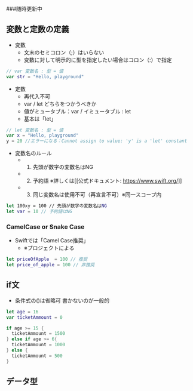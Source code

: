 ###随時更新中

## 変数と定数の定義
- 変数
  - 文末のセミコロン（;）はいらない
  - 変数に対して明示的に型を指定したい場合はコロン（:）で指定

```swift
// var 変数名 : 型 = 値
var str = "Hello, playground"
```

- 定数
  - 再代入不可
  - var / let どちらをつかうべきか
  - 値がミュータブル：var / イミュータブル : let
  - 基本は「let」

```swift
// let 変数名 : 型 = 値
var x = "Hello, playground"
y = 20 //エラーになる：Cannot assign to value: 'y' is a 'let' constant
```

- 変数名のルール
  - 1. 先頭が数字の変数名はNG
  - 2. 予約語 ※詳しくは[[公式ドキュメント: https://www.swift.org/]]
  - 3. 同じ変数名は使用不可（再宣言不可）※同一スコープ内

```swift
let 100xy = 100 // 先頭が数字の変数名はNG
let var = 10 // 予約語はNG
```

### CamelCase or Snake Case
- Swiftでは「Camel Case推奨」
  - ※プロジェクトによる

```swift
let priceOfApple  = 100 // 推奨
let price_of_apple = 100 // 非推奨
````

## if文
- 条件式の()は省略可 書かないのが一般的
```swift
let age = 16
var ticketAmmount = 0

if age >= 15 {
  ticketAmmount = 1500
} else if age >= 6{
  ticketAmmount = 1000
} else {
  ticketAmmount = 500
}
```

## データ型
